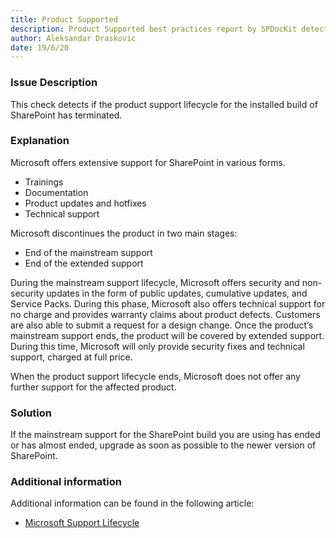 ```yaml
---
title: Product Supported
description: Product Supported best practices report by SPDocKit detects if the product support lifecycle for the installed build of SharePoint has terminated.
author: Aleksandar Draskovic
date: 19/6/20
---
```

### Issue Description
This check detects if the product support lifecycle for the installed build of SharePoint has terminated.
### Explanation
Microsoft offers extensive support for SharePoint in various forms.
* Trainings
* Documentation
* Product updates and hotfixes
* Technical support

Microsoft discontinues the product in two main stages:
* End of the mainstream support
* End of the extended support

During the mainstream support lifecycle, Microsoft offers security and non-security updates in the form of public updates, cumulative updates, and Service Packs. During this phase, Microsoft also offers technical support for no charge and provides warranty claims about product defects. Customers are also able to submit a request for a design change. Once the product’s mainstream support ends, the product will be covered by extended support. During this time, Microsoft will only provide security fixes and technical support, charged at full price.

When the product support lifecycle ends, Microsoft does not offer any further support for the affected product.
### Solution
If the mainstream support for the SharePoint build you are using has ended or has almost ended, upgrade as soon as possible to the newer version of SharePoint.
### Additional information 
Additional information can be found in the following article:
* [Microsoft Support Lifecycle](https://support.microsoft.com/en-us/lifecycle/search?alpha=sharepoint%20server&Filter=FilterNO)